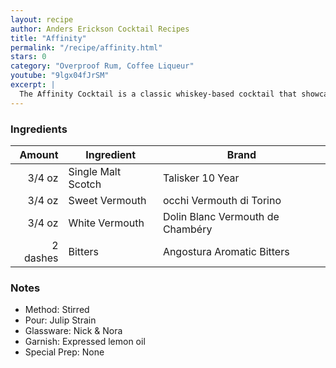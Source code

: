 ```yaml
---
layout: recipe
author: Anders Erickson Cocktail Recipes
title: "Affinity"
permalink: "/recipe/affinity.html"
stars: 0
category: "Overproof Rum, Coffee Liqueur"
youtube: "9lgx04fJrSM"
excerpt: |
  The Affinity Cocktail is a classic whiskey-based cocktail that showcases the balance and harmony of its ingredients. It's a refined and sophisticated drink that's perfect for any occasion.
---
```


### Ingredients

|   Amount | Ingredient         | Brand                            |
| -------: | ------------------ | -------------------------------- |
|   3/4 oz | Single Malt Scotch | Talisker 10 Year                 |
|   3/4 oz | Sweet Vermouth     | occhi Vermouth di Torino         |
|   3/4 oz | White Vermouth     | Dolin Blanc Vermouth de Chambéry |
| 2 dashes | Bitters            | Angostura Aromatic Bitters       |

### Notes

- Method: Stirred
- Pour: Julip Strain
- Glassware: Nick & Nora
- Garnish: Expressed lemon oil
- Special Prep: None
